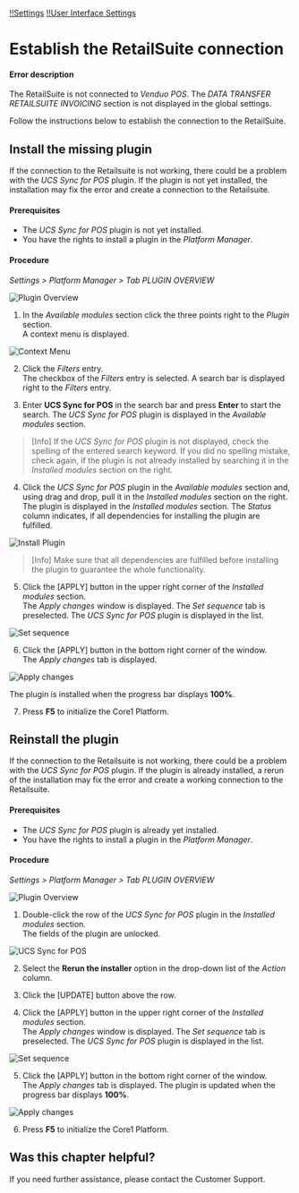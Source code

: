 [!!Settings](Settings)
[!!User Interface Settings](/Settings/UserInterface/00_UserInterface.md)


# Establish the RetailSuite connection

#### Error description
The RetailSuite is not connected to *Venduo POS*. The *DATA TRANSFER RETAILSUITE INVOICING* section is not displayed in the global settings.

Follow the instructions below to establish the connection to the RetailSuite.


## Install the missing plugin

If the connection to the Retailsuite is not working, there could be a problem with the *UCS Sync for POS* plugin. If the plugin is not yet installed, the installation may fix the error and create a connection to the Retailsuite.

#### Prerequisites

- The *UCS Sync for POS* plugin is not yet installed.
- You have the rights to install a plugin in the *Platform Manager*.

#### Procedure

*Settings > Platform Manager > Tab PLUGIN OVERVIEW*

![Plugin Overview](/Assets/Screenshots/Settings/PlatformManager/PluginOverview.png "[Plugin Overview]")

1. In the *Available modules* section click the three points right to the *Plugin* section.   
  A context menu is displayed.

  ![Context Menu](/Assets/Screenshots/Settings/PlatformManager/ContextMenu.png "[Context Menu]")

2. Click the *Filters* entry.   
  The checkbox of the *Filters* entry is selected. A search bar is displayed right to the *Filters* entry.   

3. Enter **UCS Sync for POS** in the search bar and press **Enter** to start the search.
  The *UCS Sync for POS* plugin is displayed in the *Available modules* section.

  > [Info] If the *UCS Sync for POS* plugin is not displayed, check the spelling of the entered search keyword. If you did no spelling mistake, check again, if the plugin is not already installed by searching it in the *Installed modules* section on the right.

4. Click the *UCS Sync for POS* plugin in the *Available modules* section and, using drag and drop, pull it in the *Installed modules* section on the right.   
  The plugin is displayed in the *Installed modules* section. The *Status* column indicates, if all dependencies for installing the plugin are fulfilled.

  ![Install Plugin](/Assets/Screenshots/Settings/PlatformManager/InstallPlugin.png "[Install Plugin]")

  > [Info] Make sure that all dependencies are fulfilled before installing the plugin to guarantee the whole functionality.

5. Click the [APPLY] button in the upper right corner of the *Installed modules* section.   
  The *Apply changes* window is displayed. The *Set sequence* tab is preselected. The *UCS Sync for POS* plugin is displayed in the list.

  ![Set sequence](/Assets/Screenshots/Settings/PlatformManager/SetSequenceInstall.png "[Set sequence]")

6. Click the [APPLY] button in the bottom right corner of the window.   
  The *Apply changes* tab is displayed.

  ![Apply changes](/Assets/Screenshots/Settings/PlatformManager/ApplyChanges.png "[Apply changes]")

  The plugin is installed when the progress bar displays **100%**.

7. Press **F5** to initialize the Core1 Platform.


## Reinstall the plugin

If the connection to the Retailsuite is not working, there could be a problem with the *UCS Sync for POS* plugin. If the plugin is already installed, a rerun of the installation may fix the error and create a working connection to the Retailsuite.

#### Prerequisites

- The *UCS Sync for POS* plugin is already yet installed.
- You have the rights to install a plugin in the *Platform Manager*.

#### Procedure

*Settings > Platform Manager > Tab PLUGIN OVERVIEW*

![Plugin Overview](/Assets/Screenshots/Settings/PlatformManager/PluginOverview.png "[Plugin Overview]")

1. Double-click the row of the *UCS Sync for POS* plugin in the *Installed modules* section.  
  The fields of the plugin are unlocked.

  ![UCS Sync for POS](/Assets/Screenshots/Settings/PlatformManager/UCSSyncPOS.png "[UCS Sync for POS]")

2. Select the **Rerun the installer** option in the drop-down list of the *Action* column.

3. Click the [UPDATE] button above the row.

4. Click the [APPLY] button in the upper right corner of the *Installed modules* section.   
  The *Apply changes* window is displayed. The *Set sequence* tab is preselected. The *UCS Sync for POS* plugin is displayed in the list.

  ![Set sequence](/Assets/Screenshots/Settings/PlatformManager/SetSequenceRerun.png "[Set sequence]")

5. Click the [APPLY] button in the bottom right corner of the window.   
  The *Apply changes* tab is displayed. The plugin is updated when the progress bar displays **100%**.

  ![Apply changes](/Assets/Screenshots/Settings/PlatformManager/ApplyChanges.png "[Apply changes]")

6. Press **F5** to initialize the Core1 Platform.



## Was this chapter helpful?

If you need further assistance, please contact the Customer Support.
